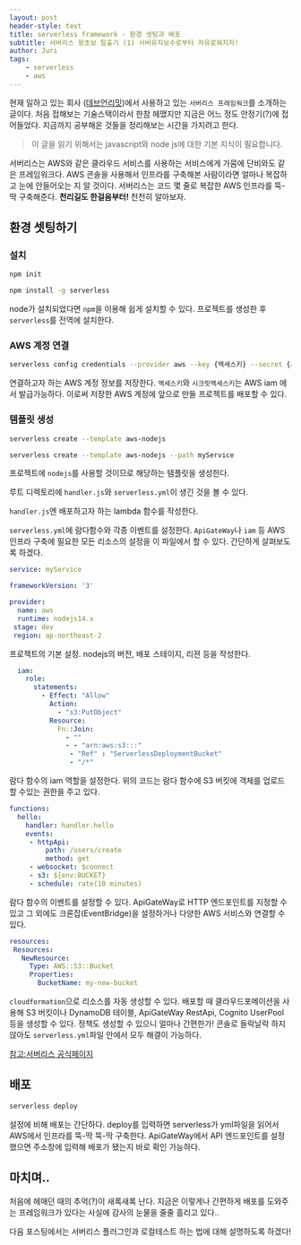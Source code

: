 ```yaml
---
layout: post
header-style: text
title: serverless framework - 환경 셋팅과 배포
subtitle: 서버리스 왕초보 탈출기 (1) 서버유지보수로부터 자유로워지자! 
author: Juri
tags:
    - serverless
    - aws
---
```


현재 일하고 있는 회사 ([데브언리밋](www.devunlimit.com))에서 사용하고 있는 `서버리스 프레임워크`를 소개하는 글이다. 처음 접해보는 기술스택이라서 한참 헤맸지만 지금은 어느 정도 안정기(?)에 접어들었다. 지금까지 공부해온 것들을 정리해보는 시간을 가지려고 한다.

> 이 글을 읽기 위해서는 javascript와 node js에 대한 기본 지식이 필요합니다.

서버리스는 AWS와 같은 클라우드 서비스를 사용하는 서비스에게 가뭄에 단비와도 같은 프레임워크다. AWS 콘솔을 사용해서 인프라를 구축해본 사람이라면 얼마나 복잡하고 눈에 안들어오는 지 알 것이다. 서버리스는 코드 몇 줄로 복잡한 AWS 인프라를 뚝-딱 구축해준다. **천리길도 한걸음부터!** 천천히 알아보자.

환경 셋팅하기
----

### 설치

```bash
npm init

npm install -g serverless
```

node가 설치되었다면 `npm`을 이용해 쉽게 설치할 수 있다. 프로젝트를 생성한 후 `serverless`를 전역에 설치한다. 

### AWS 계정 연결

```bash
serverless config credentials --provider aws --key {엑세스키} --secret {시크릿엑세스키}
```

연결하고자 하는 AWS 계정 정보를 저장한다. `엑세스키`와 `시크릿엑세스키`는 AWS iam 에서 발급가능하다. 이로써 저장한 AWS 계정에 앞으로 만들 프로젝트를 배포할 수 있다. 

### 템플릿 생성

```bash
serverless create --template aws-nodejs

serverless create --template aws-nodejs --path myService
```

프로젝트에 `nodejs`를 사용할 것이므로 해당하는 템플릿을 생성한다. 


루트 디렉토리에 `handler.js`와 `serverless.yml`이 생긴 것을 볼 수 있다. 

`handler.js`엔 배포하고자 하는 lambda 함수를 작성한다.

`serverless.yml`에 람다함수와 각종 이벤트를 설정한다. `ApiGateWay`나 `iam` 등 AWS 인프라 구축에 필요한 모든 리소스의 설정을 이 파일에서 할 수 있다. 간단하게 살펴보도록 하겠다.

```yml
service: myService

frameworkVersion: '3'

provider:
  name: aws
  runtime: nodejs14.x
 stage: dev
 region: ap-northeast-2
```

프로젝트의 기본 설정. nodejs의 버전, 배포 스테이지, 리젼 등을 작성한다.

```yml
  iam:
    role:
      statements:
        - Effect: "Allow"
          Action:
            - "s3:PutObject"
          Resource:
            Fn::Join:
              - ""
              - - "arn:aws:s3:::"
               - "Ref" : "ServerlessDeploymentBucket"
               - "/*"
```
람다 함수의 iam 역할을 설정한다. 위의 코드는 람다 함수에 S3 버킷에 객체를 업로드할 수있는 권한을 주고 있다.

```yml
functions:
  hello:
    handler: handler.hello
    events:
     - httpApi:
         path: /users/create
         method: get
     - websocket: $connect
     - s3: ${env:BUCKET}
     - schedule: rate(10 minutes)
```

람다 함수의 이벤트를 설정할 수 있다. ApiGateWay로 HTTP 엔드포인트를 지정할 수 있고 그 외에도 크론잡(EventBridge)을 설정하거나 다양한 AWS 서비스와 연결할 수 있다.

```yml
resources:
 Resources:
   NewResource:
     Type: AWS::S3::Bucket
     Properties:
       BucketName: my-new-bucket
```
`cloudformation`으로 리소스를 자동 생성할 수 있다. 배포할 때 클라우드포메이션을 사용해 S3 버킷이나 DynamoDB 테이블, ApiGateWay RestApi, Cognito UserPool 등을 생성할 수 있다. 정책도 생성할 수 있으니 얼마나 간편한가! 콘솔로 들락날락 하지 않아도 `serverless.yml`파일 안에서 모두 해결이 가능하다.

[참고:서버리스 공식페이지](serverless.com/framework/docs/provider/aws/guide/serverless.yml)

배포
-----

```bash
serverless deploy
```

설정에 비해 배포는 간단하다. deploy를 입력하면 serverless가 yml파일을 읽어서 AWS에서 인프라를 뚝-딱 뚝-딱 구축한다. ApiGateWay에서 API 엔드포인트를 설정했으면 주소창에 입력해 배포가 됐는지 바로 확인 가능하다.


마치며..
-----

처음에 헤매던 때의 추억(?)이 새록새록 난다. 지금은 이렇게나 간편하게 배포를 도와주는 프레임워크가 있다는 사실에 감사의 눈물을 줄줄 흘리고 있다.. 

다음 포스팅에서는 서버리스 플러그인과 로컬테스트 하는 법에 대해 설명하도록 하겠다! 